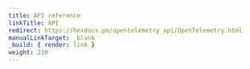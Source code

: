 ```yaml
---
title: API reference
linkTitle: API
redirect: https://hexdocs.pm/opentelemetry_api/OpenTelemetry.html
manualLinkTarget: _blank
_build: { render: link }
weight: 210
---
```

